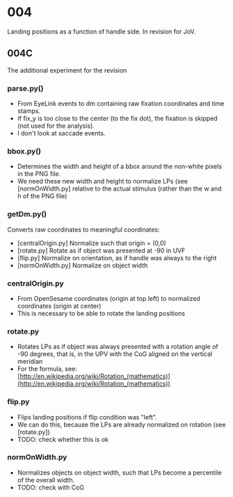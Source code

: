 # 004

Landing positions as a function of handle side.
In revision for JoV.

## 004C

The additional experiment for the revision

### parse.py()

- From EyeLink events to dm containing raw fixation coordinates and time stamps.
- If fix_y is too close to the center (to the fix dot), the fixation is skipped (not used for the analysis).
- I don't look at saccade events.

### bbox.py()

- Determines the width and height of a bbox around the non-white pixels in the PNG file.
- We need these new width and height to normalize LPs (see [normOnWidth.py] relative to the actual stimulus (rather than the w and h of the PNG file)

### getDm.py()

Converts raw coordinates to meaningful coordinates:

- [centralOrigin.py] Normalize such that origin = (0,0)
- [rotate.py] Rotate as if object was presented at -90 in UVF
- [flip.py] Normalize on orientation, as if handle was always to the right
- [normOnWidth.py] Normalize on object width
	
### centralOrigin.py

- From OpenSesame coordinates (origin at top left) to normalized coordinates (origin at center)
- This is necessary to be able to rotate the landing positions

### rotate.py

- Rotates LPs as if object was always presented with a rotation angle of -90 degrees, that is, in the UPV with the CoG aligned on the vertical meridian
- For the formula, see: [http://en.wikipedia.org/wiki/Rotation_(mathematics)](http://en.wikipedia.org/wiki/Rotation_(mathematics))

### flip.py

- Flips landing positions if flip condition was "left".
- We can do this, because the LPs are already normalized on rotation (see [rotate.py])
- TODO: check whether this is ok

### normOnWidth.py

- Normalizes objects on object width, such that LPs become a percentile of the overall width.
- TODO: check with CoG

